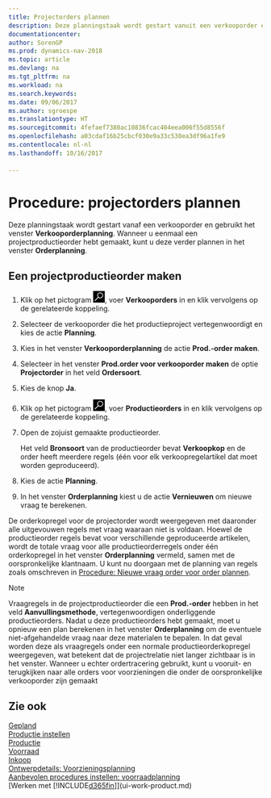 ```yaml
---
title: Projectorders plannen
description: Deze planningstaak wordt gestart vanuit een verkooporder en gebruikt het venster **Verkooporderplanning**. Wanneer u eenmaal een projectproductieorder hebt gemaakt, kunt u deze verder plannen in het venster **Orderplanning**.
documentationcenter: 
author: SorenGP
ms.prod: dynamics-nav-2018
ms.topic: article
ms.devlang: na
ms.tgt_pltfrm: na
ms.workload: na
ms.search.keywords: 
ms.date: 09/06/2017
ms.author: sgroespe
ms.translationtype: HT
ms.sourcegitcommit: 4fefaef7380ac10836fcac404eea006f55d8556f
ms.openlocfilehash: a03cdaf16b25cbcf030e9a33c538ea3df96a1fe9
ms.contentlocale: nl-nl
ms.lasthandoff: 10/16/2017

---
```

# <a name="how-to-plan-project-orders"></a>Procedure: projectorders plannen
Deze planningstaak wordt gestart vanaf een verkooporder en gebruikt het venster **Verkooporderplanning**. Wanneer u eenmaal een projectproductieorder hebt gemaakt, kunt u deze verder plannen in het venster **Orderplanning**.  

## <a name="to-create-a-project-production-order"></a>Een projectproductieorder maken  

1.  Klik op het pictogram ![Zoeken naar pagina of rapport](media/ui-search/search_small.png "pictogram Zoeken naar pagina of rapport"), voer **Verkooporders** in en klik vervolgens op de gerelateerde koppeling.  
2.  Selecteer de verkooporder die het productieproject vertegenwoordigt en kies de actie **Planning**.  
4.  Kies in het venster **Verkooporderplanning** de actie **Prod.-order maken**.  
5.  Selecteer in het venster **Prod.order voor verkooporder maken** de optie **Projectorder** in het veld **Ordersoort**.  
6.  Kies de knop **Ja**.  
7.  Klik op het pictogram ![Zoeken naar pagina of rapport](media/ui-search/search_small.png "pictogram Zoeken naar pagina of rapport"), voer **Productieorders** in en klik vervolgens op de gerelateerde koppeling.
8. Open de zojuist gemaakte productieorder.  

    Het veld **Bronsoort** van de productieorder bevat **Verkoopkop** en de order heeft meerdere regels (één voor elk verkoopregelartikel dat moet worden geproduceerd).  
9. Kies de actie **Planning**.
10. In het venster **Orderplanning** kiest u de actie **Vernieuwen** om nieuwe vraag te berekenen.  

De orderkopregel voor de projectorder wordt weergegeven met daaronder alle uitgevouwen regels met vraag waaraan niet is voldaan. Hoewel de productieorder regels bevat voor verschillende geproduceerde artikelen, wordt de totale vraag voor alle productieorderregels onder één orderkopregel in het venster **Orderplanning** vermeld, samen met de oorspronkelijke klantnaam. U kunt nu doorgaan met de planning van regels zoals omschreven in [Procedure: Nieuwe vraag order voor order plannen](production-how-to-plan-for-new-demand.md).  

> [!NOTE]  
>  Vraagregels in de projectproductieorder die een **Prod.-order** hebben in het veld **Aanvullingsmethode**, vertegenwoordigen onderliggende productieorders. Nadat u deze productieorders hebt gemaakt, moet u opnieuw een plan berekenen in het venster **Orderplanning** om de eventuele niet-afgehandelde vraag naar deze materialen te bepalen. In dat geval worden deze als vraagregels onder een normale productieorderkopregel weergegeven, wat betekent dat de projectrelatie niet langer zichtbaar is in het venster. Wanneer u echter ordertracering gebruikt, kunt u vooruit- en terugkijken naar alle orders voor voorzieningen die onder de oorspronkelijke verkooporder zijn gemaakt  

## <a name="see-also"></a>Zie ook
[Gepland](production-planning.md)   
[Productie instellen](production-configure-production-processes.md)  
[Productie](production-manage-manufacturing.md)    
[Voorraad](inventory-manage-inventory.md)  
[Inkoop](purchasing-manage-purchasing.md)  
[Ontwerpdetails: Voorzieningsplanning](design-details-supply-planning.md)   
[Aanbevolen procedures instellen: voorraadplanning](setup-best-practices-supply-planning.md)  
[Werken met [!INCLUDE[d365fin](includes/d365fin_md.md)]](ui-work-product.md)

